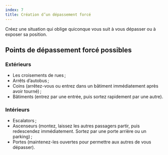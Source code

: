 ```yaml
---
index: 7
title: Création d’un dépassement forcé
---
```

Créez une situation qui oblige quiconque vous suit à vous dépasser ou à exposer sa position.

## Points de dépassement forcé possibles

### Extérieurs

*   Les croisements de rues ;
*   Arrêts d’autobus ;
*   Coins (arrêtez-vous ou entrez dans un bâtiment immédiatement après avoir tourné) ;
*   Bâtiments (entrez par une entrée, puis sortez rapidement par une autre).

### Intérieurs

*   Escalators ;
*   Ascenseurs (montez, laissez les autres passagers partir, puis redescendez immédiatement. Sortez par une porte arrière ou un parking) ;
*   Portes (maintenez-les ouvertes pour permettre aux autres de vous dépasser).